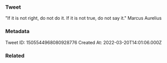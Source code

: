 ### Tweet
"If it is not right, do not do it. If it is not true, do not say it." Marcus Aurelius

### Metadata
Tweet ID: 1505544968080928776
Created At: 2022-03-20T14:01:06.000Z

### Related

